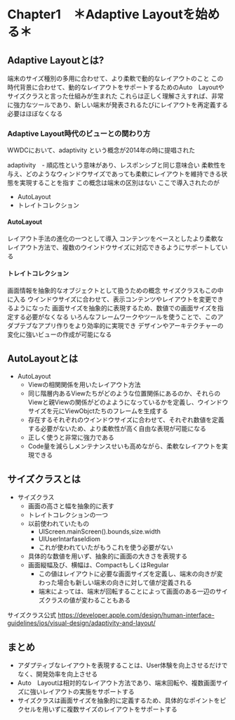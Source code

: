 # Chapter1　＊Adaptive Layoutを始める＊

## Adaptive Layoutとは?

端末のサイズ種別の多用に合わせて、より柔軟で動的なレイアウトのこと
この時代背景に合わせて、動的なレイアウトをサポートするためのAuto　Layoutやサイズクラスと言った仕組みが生まれた
これらは正しく理解さえすれば、非常に強力なツールであり、新しい端末が発表されるたびにレイアウトを再定義する必要はほぼなくなる

### Adaptive Layout時代のビューとの関わり方

WWDCにおいて、adaptivity という概念が2014年の時に提唱された

adaptivity　- 順応性という意味があり、レスポンシブと同じ意味合い
柔軟性を与え、どのようなウィンドウサイズであっても柔軟にレイアウトを維持できる状態を実現することを指す
この概念は端末の区別はない
ここで導入されたのが

- AutoLayout
- トレイトコレクション

#### AutoLayout

レイアウト手法の進化の一つとして導入
コンテンツをベースとしたより柔軟なレイアウト方法で、複数のウインドウサイズに対応できるようにサポートしている

#### トレイトコレクション

画面情報を抽象的なオブジェクトとして扱うための概念
サイズクラスもこの中に入る
ウインドウサイズに合わせて、表示コンテンツやレイアウトを変更できるようになった
画面サイズを抽象的に表現するため、数値での画面サイズを指定する必要がなくなる
いろんなフレームワークやツールを使うことで、このアダプテブなアプリ作りをより効率的に実現でき
デザインやアーキテクチャーの変化に強いビューの作成が可能になる

## AutoLayoutとは

- AutoLayout
  - Viewの相関関係を用いたレイアウト方法
  - 同じ階層内あるViewたちがどのような位置関係にあるのか、それらのViewと親Viewの関係がどのよようになっているかを定義し、ウインドウサイズを元にViewObjctたちのフレームを生成する
  - 存在するそれぞれのウインドウサイズに合わせて、それぞれ数値を定義する必要がないため、より柔軟性が高く自由な表現が可能になる
  - 正しく使うと非常に強力である
  - Code量を減らしメンテナンスせいも高めながら、柔軟なレイアウトを実現できる
  
## サイズクラスとは

- サイズクラス
  - 画面の高さと幅を抽象的に表す
  - トレイトコレクションの一つ
  - 以前使われていたもの
    - UIScreen.mainScreen().bounds,size.width
    - UIUserIntarfaseIdiom
    - これが使われていたがもうこれを使う必要がない
  - 具体的な数値を用いず、抽象的に画面の大きさを表現する
  - 画面縦幅及び、横幅は、CompactもしくはRegular
    - この値はレイアウトに必要な画面サイズを定義し、端末の向きが変わった場合も新しい端末の向きに対して値が定義される
    - 端末によっては、端末が回転することによって画面のある一辺のサイズクラスの値が変わることもある

サイズクラス公式
https://developer.apple.com/design/human-interface-guidelines/ios/visual-design/adaptivity-and-layout/

## まとめ

- アダプティブなレイアウトを表現することは、User体験を向上させるだけでなく、開発効率を向上させる
- Auto　Layoutは相対的なレイアウト方法であり、端末回転や、複数画面サイズに強いレイアウトの実施をサポートする
- サイズクラスは画面サイズを抽象的に定義するため、具体的なポイントをピクセルを用いずに複数サイズのレイアウトをサポートする

